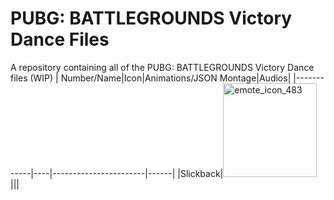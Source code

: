 # PUBG: BATTLEGROUNDS Victory Dance Files
A repository containing all of the PUBG: BATTLEGROUNDS Victory Dance files (WIP)
| Number/Name|Icon|Animations/JSON Montage|Audios|
|------------|----|-----------------------|------|
|Slickback|<img src="https://github.com/MuriloGaming19/pubg-vd-files/blob/9311a257eff854db894f0369aec3ee3b16f13e2c/files/slickback/icon/emote_icon_483.png" alt="emote_icon_483" width="150"/>|||

